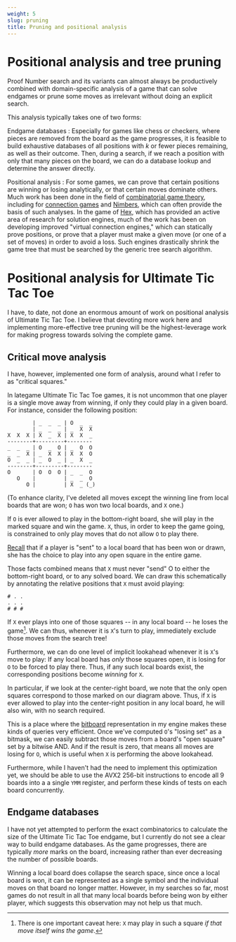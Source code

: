 ```yaml
---
weight: 5
slug: pruning
title: Pruning and positional analysis
---
```


# Positional analysis and tree pruning

Proof Number search and its variants can almost always be productively combined with domain-specific analysis of a game that can solve endgames or prune some moves as irrelevant without doing an explicit search.

This analysis typically takes one of two forms:

Endgame databases
: Especially for games like chess or checkers, where pieces are removed from the board as the game progresses, it is feasible to build exhaustive databases of all positions with _k_ or fewer pieces remaining, as well as their outcome. Then, during a search, if we reach a position with only that many  pieces on the board, we can do a database lookup and determine the answer directly.

Positional analysis
: For some games, we can prove that certain positions are winning or losing analytically, or that certain moves dominate others. Much work has been done in the field of [combinatorial game theory][cgt], including for [connection games][connection] and [Nimbers][nimbers], which can often provide the basis of such analyses. In the game of [Hex][hex], which has provided an active area of research for solution engines, much of the work has been on developing improved "virtual connection engines," which can statically prove positions, or prove that a player must make a given move (or one of a set of moves) in order to avoid a loss. Such engines drastically shrink the game tree that must be searched by the generic tree search algorithm.

# Positional analysis for Ultimate Tic Tac Toe

I have, to date, not done an enormous amount of work on positional analysis of Ultimate Tic Tac Toe. I believe that devoting more work here and implementing more-effective tree pruning will be the highest-leverage work for making progress towards solving the complete game.

## Critical move analysis

I have, however, implemented one form of analysis, around what I refer to as "critical squares."

In lategame Ultimate Tic Tac Toe games, it is not uncommon that one player is a single move away from winning, if only they could play in a given board. For instance, consider the following position:

```
        | _  _  _ | O  _  _
        | _  _  _ | _  X  X
X  X  X | X  _  X | X  X  _
--------+---------+--------
_  _  _ | O  _  O | _  O  O
_  _  X | _  X  X | X  X  O
O  _  _ | _  O  _ | _  X  _
--------+---------+--------
O       | O  O  O | _  _  O
   O    |         | _  _  O
      O |         | X  _ (_)
```

(To enhance clarity, I've deleted all moves except the winning line from local boards that are won; `O` has won two local boards, and `X` one.)

If `O` is ever allowed to play in the bottom-right board, she will play in the marked square and win the game. `X`, thus, in order to keep the game going, is constrained to only play moves that do not allow `O` to play there.

[Recall][game-rules] that if a player is "sent" to a local board that has been won or drawn, she has the choice to play into any open square in the entire game.

Those facts combined means that `X` must never "send" O to either the bottom-right board, or to any solved board. We can draw this schematically by annotating the relative positions that `X` must avoid playing:

```
# . .
. . .
# # #
```

If `X` ever plays into one of those squares -- in any local board -- he loses the game[^winning]. We can thus, whenever it is `X`'s turn to play, immediately exclude those moves from the search tree!

Furthermore, we can do one level of implicit lookahead whenever it is `X`'s move to play: If any local board has _only_ those squares open, it is losing for `O` to be forced to play there. Thus, if any such local boards exist, the corresponding positions become _winning_ for `X`.

In particular, if we look at the center-right board, we note that the only open squares correspond to those marked on our diagram above. Thus, if `X` is ever allowed to play into the center-right position in any local board, he will also win, with no search required.

This is a place where the [bitboard][bitboard] representation in my engine makes these kinds of queries very efficient. Once we've computed `O`'s "losing set" as a bitmask, we can easily subtract those moves from a board's "open square" set by a bitwise AND. And if the result is zero, that means all moves are losing for `O`, which is useful when `X` is performing the above lookahead.

Furthermore, while I haven't had the need to implement this optimization yet, we should be able to use the AVX2 256-bit instructions to encode all 9 boards into a a single `YMM` register, and perform these kinds of tests on each board concurrently.

## Endgame databases

I have not yet attempted to perform the exact combinatorics to calculate the size of the Ultimate Tic Tac Toe endgame, but I currently do not see a clear way to build endgame databases. As the game progresses, there are typically _more_ marks on the board, increasing rather than ever decreasing the number of possible boards.

Winning a local board does collapse the search space, since once a local board is won, it can be represented as a single symbol and the individual moves on that board no longer matter. However, in my searches so far, most games do not result in all that many local boards before being won by either player, which suggests this observation may not help us that much.

[game-rules]: /docs/ultimate/the-game/
[cgt]: https://en.wikipedia.org/wiki/Combinatorial_game_theory
[connection]: https://en.wikipedia.org/wiki/Connection_game
[nimbers]: https://en.wikipedia.org/wiki/Nimber
[hex]: https://en.wikipedia.org/wiki/Hex_(board_game)
[bitboard]: /docs/ultimate/efficient-representation/#our-representation

[^winning]: There is one important caveat here: `X` may play in such a square _if that move itself wins the game_.
